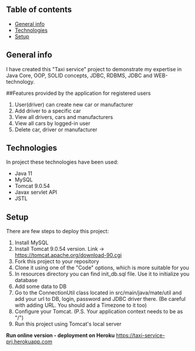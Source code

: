 ## Table of contents
* [General info](#general-info)
* [Technologies](#technologies)
* [Setup](#setup)

## General info
I have created this "Taxi service" project to demonstrate my expertise in Java Core, OOP, SOLID concepts, JDBC, RDBMS, 
JDBC and WEB-technology.

##Features provided by the application for registered users

1. User(driver) can create new car or manufacturer
2. Add driver to a specific car
3. View all drivers, cars and manufacturers
4. View all cars by logged-in user
5. Delete car, driver or manufacturer

## Technologies
In project these technologies have been used:

* Java 11
* MySQL
* Tomcat 9.0.54 
* Javax servlet API
* JSTL


## Setup
There are few steps to deploy this project:

1. Install MySQL 
2. Install Tomcat 9.0.54 version. Link -> https://tomcat.apache.org/download-90.cgi
3. Fork this project to your repository 
4. Clone it using one of the "Code" options, which is more suitable for you 
5. In resources directory you can find init_db.sql file. Use it to initialize you database 
6. Add some data to DB 
7. Go to the ConnectionUtil class located in src/main/java/mate/util and add your url to DB, login, password and JDBC driver there. (Be careful with adding URL. You should add a Timezone to it too)
8. Configure your Tomcat. (P.S. Your application context needs to be as "/")
9. Run this project using Tomcat's local server


**Run online version - deployment on Heroku** https://taxi-service-prj.herokuapp.com